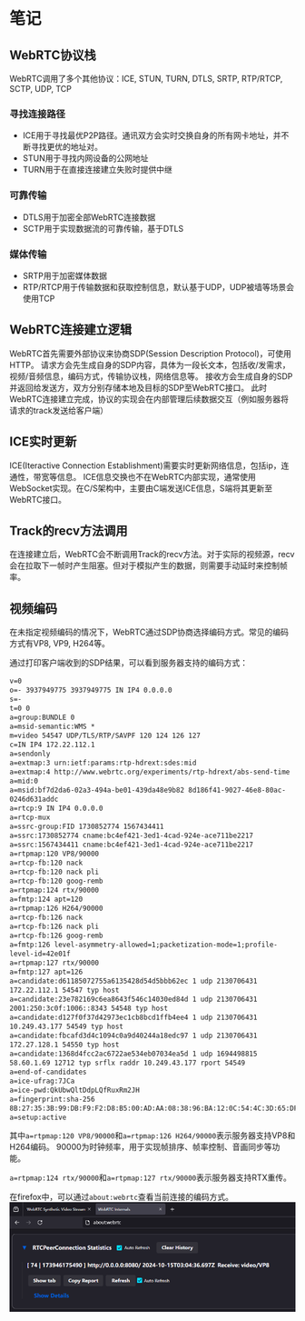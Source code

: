 # 笔记

## WebRTC协议栈

WebRTC调用了多个其他协议：ICE, STUN, TURN, DTLS, SRTP, RTP/RTCP, SCTP, UDP, TCP

### 寻找连接路径

- ICE用于寻找最优P2P路径。通讯双方会实时交换自身的所有网卡地址，并不断寻找更优的地址对。
- STUN用于寻找内网设备的公网地址
- TURN用于在直接连接建立失败时提供中继

### 可靠传输

- DTLS用于加密全部WebRTC连接数据
- SCTP用于实现数据流的可靠传输，基于DTLS

### 媒体传输

- SRTP用于加密媒体数据
- RTP/RTCP用于传输数据和获取控制信息，默认基于UDP，UDP被墙等场景会使用TCP

## WebRTC连接建立逻辑

WebRTC首先需要外部协议来协商SDP(Session Description Protocol)，可使用HTTP。
请求方会先生成自身的SDP内容，具体为一段长文本，包括收/发需求，视频/音频信息，编码方式，传输协议栈，网络信息等。
接收方会生成自身的SDP并返回给发送方，双方分别存储本地及目标的SDP至WebRTC接口。
此时WebRTC连接建立完成，协议的实现会在内部管理后续数据交互（例如服务器将请求的track发送给客户端）

## ICE实时更新

ICE(Iteractive Connection Establishment)需要实时更新网络信息，包括ip，连通性，带宽等信息。
ICE信息交换也不在WebRTC内部实现，通常使用WebSocket实现。在C/S架构中，主要由C端发送ICE信息，S端将其更新至WebRTC接口。

## Track的recv方法调用

在连接建立后，WebRTC会不断调用Track的recv方法。对于实际的视频源，recv会在拉取下一帧时产生阻塞。但对于模拟产生的数据，则需要手动延时来控制帧率。

## 视频编码

在未指定视频编码的情况下，WebRTC通过SDP协商选择编码方式。常见的编码方式有VP8, VP9, H264等。

通过打印客户端收到的SDP结果，可以看到服务器支持的编码方式：

```sdp
v=0
o=- 3937949775 3937949775 IN IP4 0.0.0.0
s=-
t=0 0
a=group:BUNDLE 0
a=msid-semantic:WMS *
m=video 54547 UDP/TLS/RTP/SAVPF 120 124 126 127
c=IN IP4 172.22.112.1
a=sendonly
a=extmap:3 urn:ietf:params:rtp-hdrext:sdes:mid
a=extmap:4 http://www.webrtc.org/experiments/rtp-hdrext/abs-send-time
a=mid:0
a=msid:bf7d2da6-02a3-494a-be01-439da48e9b82 8d186f41-9027-46e8-80ac-0246d631addc
a=rtcp:9 IN IP4 0.0.0.0
a=rtcp-mux
a=ssrc-group:FID 1730852774 1567434411
a=ssrc:1730852774 cname:bc4ef421-3ed1-4cad-924e-ace711be2217
a=ssrc:1567434411 cname:bc4ef421-3ed1-4cad-924e-ace711be2217
a=rtpmap:120 VP8/90000
a=rtcp-fb:120 nack
a=rtcp-fb:120 nack pli
a=rtcp-fb:120 goog-remb
a=rtpmap:124 rtx/90000
a=fmtp:124 apt=120
a=rtpmap:126 H264/90000
a=rtcp-fb:126 nack
a=rtcp-fb:126 nack pli
a=rtcp-fb:126 goog-remb
a=fmtp:126 level-asymmetry-allowed=1;packetization-mode=1;profile-level-id=42e01f
a=rtpmap:127 rtx/90000
a=fmtp:127 apt=126
a=candidate:d61185072755a6135428d54d5bbb62ec 1 udp 2130706431 172.22.112.1 54547 typ host
a=candidate:23e782169c6ea8643f546c14030ed84d 1 udp 2130706431 2001:250:3c0f:1006::8343 54548 typ host
a=candidate:d127f0f37d42973ec1cb8bcd1ffb4ee4 1 udp 2130706431 10.249.43.177 54549 typ host
a=candidate:fbcafd3d4c1094c0a9d40244a18edc97 1 udp 2130706431 172.27.128.1 54550 typ host
a=candidate:1368d4fcc2ac6722ae534eb07034ea5d 1 udp 1694498815 58.60.1.69 12712 typ srflx raddr 10.249.43.177 rport 54549
a=end-of-candidates
a=ice-ufrag:7JCa
a=ice-pwd:QkUbwQltDdpLQfRuxRm2JH
a=fingerprint:sha-256 8B:27:35:3B:99:DB:F9:F2:D8:B5:00:AD:AA:08:38:96:BA:12:0C:54:4C:3D:65:DF:53:9F:AF:B1:51:09:B5:84
a=setup:active
```

其中`a=rtpmap:120 VP8/90000`和`a=rtpmap:126 H264/90000`表示服务器支持VP8和H264编码。
90000为时钟频率，用于实现帧排序、帧率控制、音画同步等功能。

`a=rtpmap:124 rtx/90000`和`a=rtpmap:127 rtx/90000`表示服务器支持RTX重传。

在firefox中，可以通过`about:webrtc`查看当前连接的编码方式。
![alt text](assets/firefox_vp8.png)